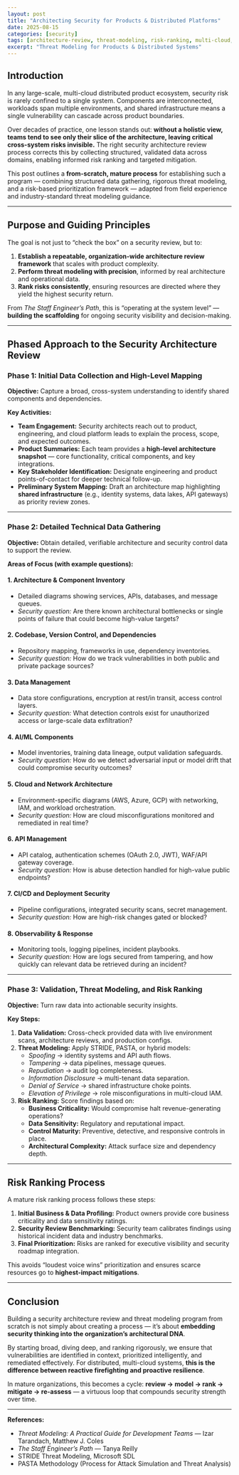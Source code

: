 ```yaml
---
layout: post
title: "Architecting Security for Products & Distributed Platforms"
date: 2025-08-15
categories: [security]
tags: [architecture-review, threat-modeling, risk-ranking, multi-cloud, devsecops]
excerpt: "Threat Modeling for Products & Distributed Systems"
---
```


## Introduction

In any large-scale, multi-cloud distributed product ecosystem, security risk is rarely confined to a single system. Components are interconnected, workloads span multiple environments, and shared infrastructure means a single vulnerability can cascade across product boundaries. 

Over decades of practice, one lesson stands out: **without a holistic view, teams tend to see only their slice of the architecture, leaving critical cross-system risks invisible.** The right security architecture review process corrects this by collecting structured, validated data across domains, enabling informed risk ranking and targeted mitigation.

This post outlines a **from-scratch, mature process** for establishing such a program — combining structured data gathering, rigorous threat modeling, and a risk-based prioritization framework — adapted from field experience and industry-standard threat modeling guidance.

---

## Purpose and Guiding Principles

The goal is not just to “check the box” on a security review, but to:

1. **Establish a repeatable, organization-wide architecture review framework** that scales with product complexity.
2. **Perform threat modeling with precision**, informed by real architecture and operational data.
3. **Rank risks consistently**, ensuring resources are directed where they yield the highest security return.

From *The Staff Engineer’s Path*, this is “operating at the system level” — **building the scaffolding** for ongoing security visibility and decision-making.

---

## Phased Approach to the Security Architecture Review

### **Phase 1: Initial Data Collection and High-Level Mapping**

**Objective:** Capture a broad, cross-system understanding to identify shared components and dependencies.

**Key Activities:**
- **Team Engagement:** Security architects reach out to product, engineering, and cloud platform leads to explain the process, scope, and expected outcomes.
- **Product Summaries:** Each team provides a **high-level architecture snapshot** — core functionality, critical components, and key integrations.
- **Key Stakeholder Identification:** Designate engineering and product points-of-contact for deeper technical follow-up.
- **Preliminary System Mapping:** Draft an architecture map highlighting **shared infrastructure** (e.g., identity systems, data lakes, API gateways) as priority review zones.

---

### **Phase 2: Detailed Technical Data Gathering**

**Objective:** Obtain detailed, verifiable architecture and security control data to support the review.

**Areas of Focus (with example questions):**

#### **1. Architecture & Component Inventory**
- Detailed diagrams showing services, APIs, databases, and message queues.
- *Security question:* Are there known architectural bottlenecks or single points of failure that could become high-value targets?

#### **2. Codebase, Version Control, and Dependencies**
- Repository mapping, frameworks in use, dependency inventories.
- *Security question:* How do we track vulnerabilities in both public and private package sources?

#### **3. Data Management**
- Data store configurations, encryption at rest/in transit, access control layers.
- *Security question:* What detection controls exist for unauthorized access or large-scale data exfiltration?

#### **4. AI/ML Components**
- Model inventories, training data lineage, output validation safeguards.
- *Security question:* How do we detect adversarial input or model drift that could compromise security outcomes?

#### **5. Cloud and Network Architecture**
- Environment-specific diagrams (AWS, Azure, GCP) with networking, IAM, and workload orchestration.
- *Security question:* How are cloud misconfigurations monitored and remediated in real time?

#### **6. API Management**
- API catalog, authentication schemes (OAuth 2.0, JWT), WAF/API gateway coverage.
- *Security question:* How is abuse detection handled for high-value public endpoints?

#### **7. CI/CD and Deployment Security**
- Pipeline configurations, integrated security scans, secret management.
- *Security question:* How are high-risk changes gated or blocked?

#### **8. Observability & Response**
- Monitoring tools, logging pipelines, incident playbooks.
- *Security question:* How are logs secured from tampering, and how quickly can relevant data be retrieved during an incident?

---

### **Phase 3: Validation, Threat Modeling, and Risk Ranking**

**Objective:** Turn raw data into actionable security insights.

**Key Steps:**

1. **Data Validation:** Cross-check provided data with live environment scans, architecture reviews, and production configs.
2. **Threat Modeling:** Apply STRIDE, PASTA, or hybrid models:
   - *Spoofing* → identity systems and API auth flows.
   - *Tampering* → data pipelines, message queues.
   - *Repudiation* → audit log completeness.
   - *Information Disclosure* → multi-tenant data separation.
   - *Denial of Service* → shared infrastructure choke points.
   - *Elevation of Privilege* → role misconfigurations in multi-cloud IAM.
3. **Risk Ranking:** Score findings based on:
   - **Business Criticality:** Would compromise halt revenue-generating operations?
   - **Data Sensitivity:** Regulatory and reputational impact.
   - **Control Maturity:** Preventive, detective, and responsive controls in place.
   - **Architectural Complexity:** Attack surface size and dependency depth.

---

## Risk Ranking Process

A mature risk ranking process follows these steps:

1. **Initial Business & Data Profiling:** Product owners provide core business criticality and data sensitivity ratings.
2. **Security Review Benchmarking:** Security team calibrates findings using historical incident data and industry benchmarks.
3. **Final Prioritization:** Risks are ranked for executive visibility and security roadmap integration.

This avoids “loudest voice wins” prioritization and ensures scarce resources go to **highest-impact mitigations**.

---

## Conclusion

Building a security architecture review and threat modeling program from scratch is not simply about creating a process — it’s about **embedding security thinking into the organization’s architectural DNA**. 

By starting broad, diving deep, and ranking rigorously, we ensure that vulnerabilities are identified in context, prioritized intelligently, and remediated effectively. For distributed, multi-cloud systems, **this is the difference between reactive firefighting and proactive resilience**.

In mature organizations, this becomes a cycle: **review → model → rank → mitigate → re-assess** — a virtuous loop that compounds security strength over time.

---

**References:**
- *Threat Modeling: A Practical Guide for Development Teams* — Izar Tarandach, Matthew J. Coles  
- *The Staff Engineer’s Path* — Tanya Reilly  
- STRIDE Threat Modeling, Microsoft SDL  
- PASTA Methodology (Process for Attack Simulation and Threat Analysis)  
